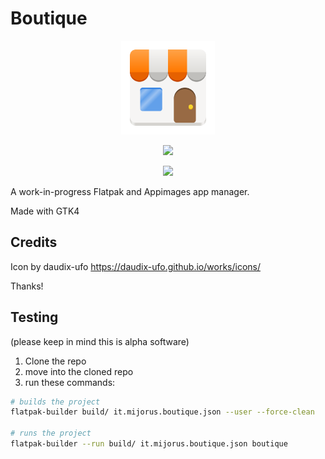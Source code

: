 # Boutique


<p align="center">
  <img width="150" src="data/icons/hicolor/scalable/apps/it.mijorus.boutique.svg">
</p>

<p align="center">
  <img width="500" src="https://user-images.githubusercontent.com/39067225/180618676-15405cd2-dde9-4b13-970c-dd30958d5c12.png">
</p>

<p align="center">
  <img width="500" src="https://user-images.githubusercontent.com/39067225/180618679-4d0fe0b6-9264-445e-8d3c-73bc09928e73.png">
</p>


A work-in-progress Flatpak and Appimages app manager.

Made with GTK4

## Credits

Icon by daudix-ufo
https://daudix-ufo.github.io/works/icons/

Thanks!

## Testing

(please keep in mind this is alpha software)
 
 1. Clone the repo
 2. move into the cloned repo
 3. run these commands:

```sh
# builds the project 
flatpak-builder build/ it.mijorus.boutique.json --user --force-clean

# runs the project
flatpak-builder --run build/ it.mijorus.boutique.json boutique
```
